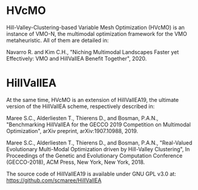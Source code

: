 # HVcMO

Hill-Valley-Clustering-based Variable Mesh Optimization (HVcMO) is an instance of VMO-N, the multimodal optimization framework for the VMO metaheuristic. All of them are detailed in:

Navarro R. and Kim C.H., "Niching Multimodal Landscapes Faster yet Effectively: VMO and HillVallEA Benefit Together", 2020.

# HillVallEA

At the same time, HVcMO is an extension of HillVallEA19, the ultimate version of the HillVallEA scheme, respectively described in:

Maree S.C., Alderliesten T., Thierens D., and Bosman, P.A.N., "Benchmarking HillVallEA for the GECCO 2019 Competition on Multimodal Optimization", arXiv preprint, arXiv:1907.10988, 2019.

Maree S.C., Alderliesten T., Thierens D., and Bosman, P.A.N., "Real-Valued Evolutionary Multi-Modal Optimization driven by Hill-Valley Clustering", In Proceedings of the Genetic and Evolutionary Computation Conference (GECCO-2018), ACM Press, New York, New York, 2018.

The source code of HillVallEA19 is available under GNU GPL v3.0 at: https://github.com/scmaree/HillVallEA
